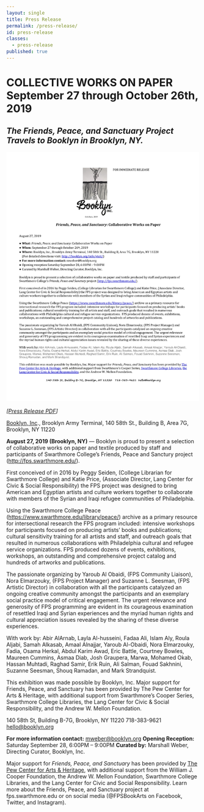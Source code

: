 ```yaml
---
layout: single
title: Press Release
permalink: /press-release/
id: press-release
classes:
  - press-release
published: true
---
```

# COLLECTIVE WORKS ON PAPER September 27 through October 26th, 2019
## *The Friends, Peace, and Sanctuary Project Travels to Booklyn in Brooklyn, NY.*

[![press release thumbnail](/assets/images/FPS-at-Booklyn-Pree-Release.jpg)](/assets/20190817-FPS-at-Booklyn-Pree-Release.pdf)

*[[Press Release PDF](/assets/20190817-FPS-at-Booklyn-Pree-Release.pdf)]*

[Booklyn, Inc](http://booklyn.org/info/visit/)., Brooklyn Army Terminal, 140 58th St., Building B, Area 7G, Brooklyn, NY 11220 

**August 27, 2019 (Brooklyn, NY)** — Booklyn is proud to present a selection of collaborative works on paper and textile produced by staff and participants of Swarthmore College’s Friends, Peace and Sanctury project (http://fps.swarthmore.edu/).  

First conceived of in 2016 by Peggy Seiden, (College Librarian for Swarthmore College) and Katie Price, (Associate Director, Lang Center for Civic & Social Responsibility) the FPS project was designed to bring American and Egyptian artists and culture workers together to collaborate with members of the Syrian and Iraqi refugee communities of Philadelphia. 

Using the Swarthmore College Peace (https://www.swarthmore.edu/library/peace/) archive as a primary resource for intersectional research the FPS program included: intensive workshops for participants focused on producing artists’ books and publications; cultural sensitivity training for all artists and staff, and outreach goals that resulted in numerous collaborations with Philadelphia cultural and refugee service organizations.  FPS produced dozens of events, exhibitions, workshops, an outstanding and comprehensive project catalog and hundreds of artworks and publications.

The passionate organizing by Yaroub Al Obaidi, (FPS Community Liaison), Nora Elmarzouky, (FPS Project Manager) and Suzanne L. Seesman, (FPS Artistic Director) in collaboration with all the participants catalyzed an ongoing creative community amongst the participants and an exemplary social practice model of critical engagement. The urgent relevance and generosity of FPS programming are evident in its courageous examination of resettled Iraqi and Syrian experiences and the myriad human rights and cultural appreciation issues revealed by the sharing of these diverse experiences. 

With work by: Abir AlArnab, Layla Al-husseini, Fadaa Ali, Islam Aly, Roula Aljabi, Samah Alkasab, Amaal Alnajjar, Yaroub Al-Obaidi, Nora Elmarzouky, Fadia, Osama Herkal, Abdul Karim Awad, Eric Battle, Courtney Bowles, Maureen Cummins, Asmaa Diab, Josh Graupera, Marwa, Mohamed Okab, Hassan Muhtadi, Raghad Samir, Erik Ruin, Ali Salman, Fouad Sakhnini, Suzanne Seesman, Shouq Ramadan, and Mark Strandquist.

This exhibition was made possible by Booklyn, Inc. Major support for Friends, Peace, and Sanctuary has been provided by The Pew Center for Arts & Heritage, with additional support from Swarthmore’s Cooper Series, Swarthmore College Libraries, the Lang Center for Civic & Social Responsibility, and the Andrew W. Mellon Foundation.

140 58th St, Building B-7G, Brooklyn, NY 11220   718-383-9621  hello@booklyn.org
     
**For more information contact:** mweber@booklyn.org
**Opening Reception:** Saturday September 28, 6:00PM – 9:00PM
**Curated by:** Marshall Weber, Directing Curator, Booklyn, Inc.


Major support for _Friends, Peace, and Sanctuary_ has been provided by [The Pew Center for Arts & Heritage](https://www.pewcenterarts.org/), with additional support from the William J. Cooper Foundation, the Andrew W. Mellon Foundation, Swarthmore College Libraries, and the Lang Center for Civic and Social Responsibility. Learn more about the Friends, Peace, and Sanctuary project at fps.swarthmore.edu or on social media (@FPSBookArts on Facebook, Twitter, and Instagram).
